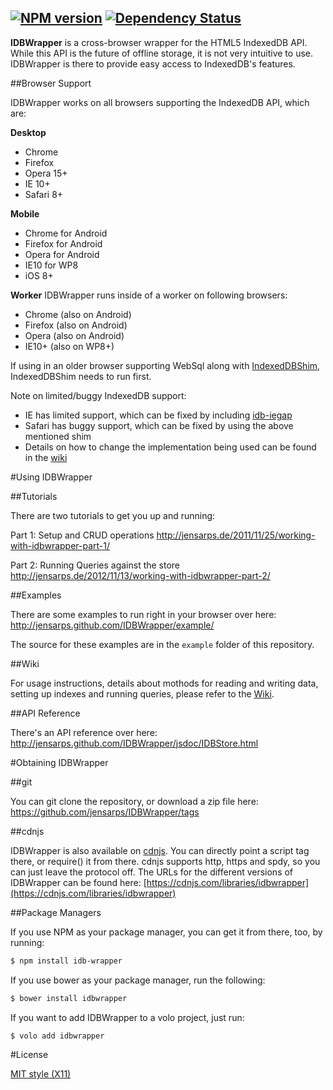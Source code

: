 [![NPM version](https://badge.fury.io/js/idb-wrapper.svg)](http://badge.fury.io/js/idb-wrapper) [![Dependency Status](https://gemnasium.com/jensarps/IDBWrapper.png)](https://gemnasium.com/jensarps/IDBWrapper)
----
**IDBWrapper** is a cross-browser wrapper for the HTML5 IndexedDB API. While this
API is the future of offline storage, it is not very intuitive to use.
IDBWrapper is there to provide easy access to IndexedDB's features.

##Browser Support

IDBWrapper works on all browsers supporting the IndexedDB API, which are:

**Desktop**

* Chrome
* Firefox
* Opera 15+
* IE 10+
* Safari 8+

**Mobile**

* Chrome for Android
* Firefox for Android
* Opera for Android
* IE10 for WP8
* iOS 8+

**Worker** IDBWrapper runs inside of a worker on following browsers:

* Chrome (also on Android)
* Firefox (also on Android)
* Opera (also on Android)
* IE10+ (also on WP8+)

If using in an older browser supporting WebSql along with [IndexedDBShim](https://github.com/axemclion/IndexedDBShim), IndexedDBShim needs to run first.

Note on limited/buggy IndexedDB support:

* IE has limited support, which can be fixed by including [idb-iegap](https://github.com/dfahlander/idb-iegap)
* Safari has buggy support, which can be fixed by using the above mentioned shim
* Details on how to change the implementation being used can be found in the [wiki](https://github.com/jensarps/IDBWrapper/wiki/Usage#defining-implementation-preference-aka-make-idbwrapper-use-the-shim)

#Using IDBWrapper

##Tutorials

There are two tutorials to get you up and running:

Part 1: Setup and CRUD operations
http://jensarps.de/2011/11/25/working-with-idbwrapper-part-1/

Part 2: Running Queries against the store
http://jensarps.de/2012/11/13/working-with-idbwrapper-part-2/

##Examples

There are some examples to run right in your browser over here: http://jensarps.github.com/IDBWrapper/example/

The source for these examples are in the `example` folder of this repository.

##Wiki

For usage instructions, details about mothods for reading and writing 
data, setting up indexes and running queries, please refer to the 
[Wiki](https://github.com/jensarps/IDBWrapper/wiki).

##API Reference

There's an API reference over here: http://jensarps.github.com/IDBWrapper/jsdoc/IDBStore.html

#Obtaining IDBWrapper

##git

You can git clone the repository, or download a zip file here: https://github.com/jensarps/IDBWrapper/tags

##cdnjs

IDBWrapper is also available on [cdnjs](http://cdnjs.com/). You can directly 
point a script tag there, or require() it from there. cdnjs supports http, 
https and spdy, so you can just leave the protocol off. The URLs for the 
different versions of IDBWrapper can be found here: 
[https://cdnjs.com/libraries/idbwrapper](https://cdnjs.com/libraries/idbwrapper)

##Package Managers

If you use NPM as your package manager, you can get it from there, too, by
running:

```bash
$ npm install idb-wrapper
```

If you use bower as your package manager, run the following:

```bash
$ bower install idbwrapper
```

If you want to add IDBWrapper to a volo project, just run:

```bash
$ volo add idbwrapper
```

#License

[MIT style (X11)](https://github.com/jensarps/IDBWrapper/blob/master/LICENSE)
